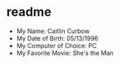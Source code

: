 # readme

- My Name: Caitlin Curbow
- My Date of Birth: 05/13/1996
- My Computer of Choice: PC
- My Favorite Movie: She's the Man
